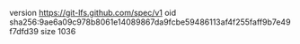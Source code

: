 version https://git-lfs.github.com/spec/v1
oid sha256:9ae6a09c978b8061e14089867da9fcbe59486113af4f255faff9b7e49f7dfd39
size 1036

